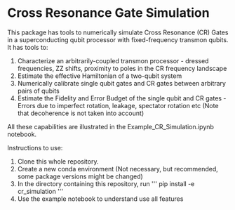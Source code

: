 # Cross Resonance Gate Simulation

This package has tools to numerically simulate Cross Resonance (CR) Gates in a superconducting qubit processor with fixed-frequency transmon qubits. It has tools to:

1. Characterize an arbitrarily-coupled transmon processor - dressed frequencies, ZZ shifts, proximity to poles in the CR frequency landscape
2. Estimate the effective Hamiltonian of a two-qubit system
3. Numerically calibrate single qubit gates and CR gates between arbitrary pairs of qubits
4. Estimate the Fidelity and Error Budget of the single qubit and CR gates - Errors due to imperfect rotation, leakage, spectator rotation etc (Note that decoherence is not taken into account)

All these capabilities are illustrated in the Example_CR_Simulation.ipynb notebook.

Instructions to use:

1. Clone this whole repository.
2. Create a new conda environment (Not necessary, but recommended, some package versions might be changed)
3. In the directory containing this repository, run ''' pip install -e cr_simulation '''
4. Use the example notebook to understand use all features

